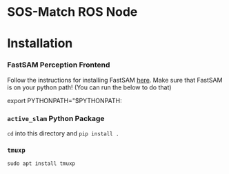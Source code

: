 # SOS-Match ROS Node

# Installation

### FastSAM Perception Frontend

Follow the instructions for installing FastSAM [here](https://github.com/CASIA-IVA-Lab/FastSAM). Make sure that FastSAM is on your python path! (You can run the below to do that)

export PYTHONPATH="$PYTHONPATH:<directory to your FastSAM install>

### `active_slam` Python Package

`cd` into this directory and `pip install .`

### `tmuxp`

```
sudo apt install tmuxp
```

